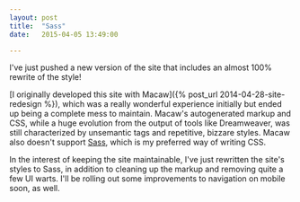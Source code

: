 ```yaml
---
layout: post
title:  "Sass"
date:   2015-04-05 13:49:00

---
```


I've just pushed a new version of the site that includes an almost 100% rewrite of the style!

[I originally developed this site with Macaw]({% post_url 2014-04-28-site-redesign %}), which was a really wonderful experience initially but ended up being a complete mess to maintain. Macaw's autogenerated markup and CSS, while a huge evolution from the output of tools like Dreamweaver, was still characterized by unsemantic tags and repetitive, bizzare styles. Macaw also doesn't support [Sass](http://sass-lang.com), which is my preferred way of writing CSS.

In the interest of keeping the site maintainable, I've just rewritten the site's styles to Sass, in addition to cleaning up the markup and removing quite a few UI warts. I'll be rolling out some improvements to navigation on mobile soon, as well.